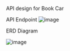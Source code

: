 API design for Book Car

API Endpoint 
![image](https://github.com/Budi721/booking-api/assets/65442450/3029b655-ff10-4072-99f1-e7dc790df9b0)

ERD Diagram

![image](https://github.com/Budi721/booking-api/assets/65442450/d3eb1e06-f653-4d65-b944-b4519b93ea2c)

